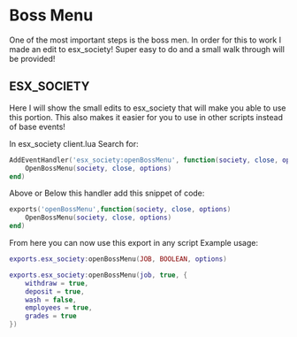# Boss Menu

One of the most important steps is the boss men. In order for this to work I made an edit to esx\_society! Super easy to do and a small walk through will be provided!



## ESX\_SOCIETY

Here I will show the small edits to esx\_society that will make you able to use this portion. This also makes it easier for you to use in other scripts instead of base events!

In esx\_society client.lua Search for:

```lua
AddEventHandler('esx_society:openBossMenu', function(society, close, options)
	OpenBossMenu(society, close, options)
end)
```

Above or Below this handler add this snippet of code:

```lua
exports('openBossMenu',function(society, close, options)
	OpenBossMenu(society, close, options)
end)
```

From here you can now use this export in any script Example usage:

```lua
exports.esx_society:openBossMenu(JOB, BOOLEAN, options)
```

```lua
exports.esx_society:openBossMenu(job, true, {
    withdraw = true, 
    deposit = true, 
    wash = false, 
    employees = true, 
    grades = true
})
```

